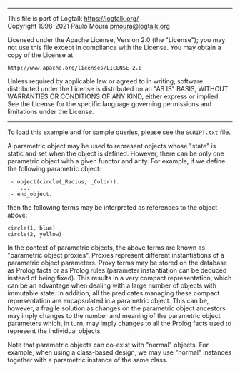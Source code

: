 ________________________________________________________________________

This file is part of Logtalk <https://logtalk.org/>  
Copyright 1998-2021 Paulo Moura <pmoura@logtalk.org>

Licensed under the Apache License, Version 2.0 (the "License");
you may not use this file except in compliance with the License.
You may obtain a copy of the License at

    http://www.apache.org/licenses/LICENSE-2.0

Unless required by applicable law or agreed to in writing, software
distributed under the License is distributed on an "AS IS" BASIS,
WITHOUT WARRANTIES OR CONDITIONS OF ANY KIND, either express or implied.
See the License for the specific language governing permissions and
limitations under the License.
________________________________________________________________________


To load this example and for sample queries, please see the `SCRIPT.txt` file.

A parametric object may be used to represent objects whose "state" is static 
and set when the object is defined. However, there can be only one parametric 
object with a given functor and arity. For example, if we define the following
parametric object:

	:- object(circle(_Radius, _Color)).
		...
	:- end_object.

then the following terms may be interpreted as references to the object above:

	circle(1, blue)
	circle(2, yellow)

In the context of parametric objects, the above terms are known as "parametric
object proxies". Proxies represent different instantiations of a parametric 
object parameters. Proxy terms may be stored on the database as Prolog facts 
or as Prolog rules (parameter instantiation can be deduced instead of being 
fixed). This results in a very compact representation, which can be an 
advantage when dealing with a large number of objects with immutable state. 
In addition, all the predicates managing these compact representation are 
encapsulated in a parametric object. This can be, however, a fragile solution 
as changes on the parametric object ancestors may imply changes to the number 
and meaning of the parametric object parameters which, in turn, may imply 
changes to all the Prolog facts used to represent the individual objects.

Note that parametric objects can co-exist with "normal" objects. For example, 
when using a class-based design, we may use "normal" instances together with
a parametric instance of the same class.

